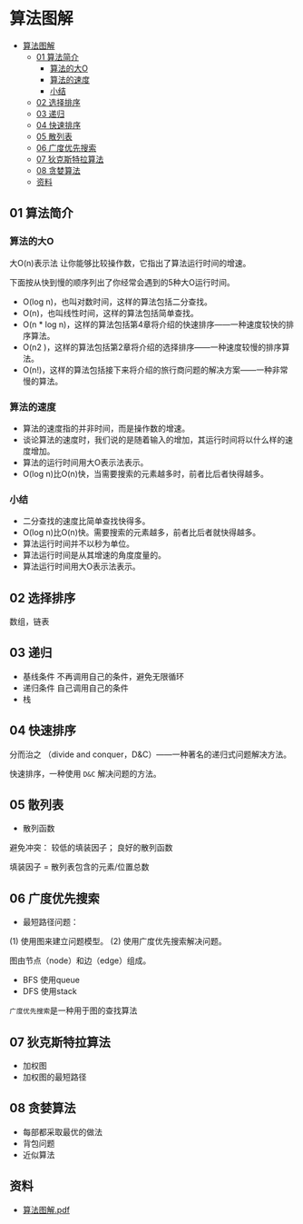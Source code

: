 # 算法图解

- [算法图解](#算法图解)
  - [01 算法简介](#01-算法简介)
    - [算法的大O](#算法的大o)
    - [算法的速度](#算法的速度)
    - [小结](#小结)
  - [02 选择排序](#02-选择排序)
  - [03 递归](#03-递归)
  - [04 快速排序](#04-快速排序)
  - [05 散列表](#05-散列表)
  - [06 广度优先搜索](#06-广度优先搜索)
  - [07 狄克斯特拉算法](#07-狄克斯特拉算法)
  - [08 贪婪算法](#08-贪婪算法)
  - [资料](#资料)

## 01 算法简介

### 算法的大O

大O(n)表示法 让你能够比较操作数，它指出了算法运行时间的增速。

下面按从快到慢的顺序列出了你经常会遇到的5种大O运行时间。

- O(log n)，也叫对数时间，这样的算法包括二分查找。
- O(n)，也叫线性时间，这样的算法包括简单查找。
- O(n * log n)，这样的算法包括第4章将介绍的快速排序——一种速度较快的排序算法。
- O(n2 )，这样的算法包括第2章将介绍的选择排序——一种速度较慢的排序算法。
- O(n!)，这样的算法包括接下来将介绍的旅行商问题的解决方案——一种非常慢的算法。

### 算法的速度

- 算法的速度指的并非时间，而是操作数的增速。
- 谈论算法的速度时，我们说的是随着输入的增加，其运行时间将以什么样的速度增加。
- 算法的运行时间用大O表示法表示。
- O(log n)比O(n)快，当需要搜索的元素越多时，前者比后者快得越多。

### 小结

- 二分查找的速度比简单查找快得多。
- O(log n)比O(n)快。需要搜索的元素越多，前者比后者就快得越多。
- 算法运行时间并不以秒为单位。
- 算法运行时间是从其增速的角度度量的。
- 算法运行时间用大O表示法表示。

## 02 选择排序

数组，链表

## 03 递归

- 基线条件 不再调用自己的条件，避免无限循环
- 递归条件 自己调用自己的条件
- 栈

## 04 快速排序

分而治之 （divide and conquer，D&C）——一种著名的递归式问题解决方法。

快速排序，一种使用 `D&C` 解决问题的方法。

## 05 散列表

- 散列函数

避免冲突： 较低的填装因子； 良好的散列函数

填装因子 = 散列表包含的元素/位置总数

## 06 广度优先搜索

- 最短路径问题：

(1) 使用图来建立问题模型。 (2) 使用广度优先搜索解决问题。

图由节点（node）和边（edge）组成。

- BFS 使用queue
- DFS 使用stack

`广度优先搜索`是一种用于图的查找算法

## 07 狄克斯特拉算法

- 加权图
- 加权图的最短路径

## 08 贪婪算法

- 每部都采取最优的做法
- 背包问题
- 近似算法

## 资料

- [算法图解.pdf](https://github.com/web1992/books/blob/master/%E7%AE%97%E6%B3%95%E5%9B%BE%E8%A7%A3.pdf)
